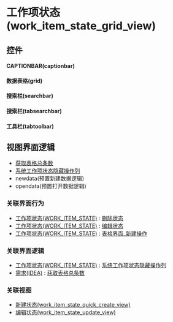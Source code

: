 # 工作项状态(work_item_state_grid_view)  <!-- {docsify-ignore-all} -->



## 控件
#### CAPTIONBAR(captionbar)
#### 数据表格(grid)
#### 搜索栏(searchbar)
#### 搜索栏(tabsearchbar)
#### 工具栏(tabtoolbar)

## 视图界面逻辑
  * [获取表格总条数](module/ProdMgmt/idea/uilogic/get_grid_total)
  * [系统工作项状态隐藏操作列](module/ProjMgmt/work_item_state/uilogic/cal_is_system)
  * newdata(预置新建数据逻辑)
  * opendata(预置打开数据逻辑)


### 关联界面行为
  * [工作项状态(WORK_ITEM_STATE)](module/ProjMgmt/work_item_state) : [删除状态](module/ProjMgmt/work_item_state#界面行为)
  * [工作项状态(WORK_ITEM_STATE)](module/ProjMgmt/work_item_state) : [编辑状态](module/ProjMgmt/work_item_state#界面行为)
  * [工作项状态(WORK_ITEM_STATE)](module/ProjMgmt/work_item_state) : [表格界面_新建操作](module/ProjMgmt/work_item_state#界面行为)

### 关联界面逻辑
  * [工作项状态(WORK_ITEM_STATE)](module/ProjMgmt/work_item_state) : [系统工作项状态隐藏操作列](module/ProjMgmt/work_item_state/uilogic/cal_is_system)
  * [需求(IDEA)](module/ProdMgmt/idea) : [获取表格总条数](module/ProdMgmt/idea/uilogic/get_grid_total)

### 关联视图
  * [新建状态(work_item_state_quick_create_view)](app/view/work_item_state_quick_create_view)
  * [编辑状态(work_item_state_update_view)](app/view/work_item_state_update_view)

<script>
 const { createApp } = Vue
  createApp({
    data() {
      return {

      }
    }
  }).use(ElementPlus).mount('#app')
</script>